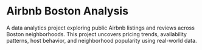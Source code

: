 # Airbnb Boston Analysis

A data analytics project exploring public Airbnb listings and reviews across Boston neighborhoods.
This project uncovers pricing trends, availability patterns, host behavior, and neighborhood popularity using real-world data.
